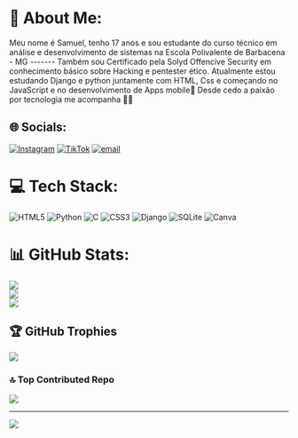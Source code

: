 # 💫 About Me:
Meu nome é Samuel, tenho 17 anos e sou estudante do curso técnico em análise e desenvolvimento de sistemas na Escola Polivalente de Barbacena - MG -------
Também sou Certificado pela Solyd Offencive Security em conhecimento básico sobre Hacking e pentester ético.
Atualmente estou estudando Django e python juntamente com HTML, Css e começando no JavaScript e no desenvolvimento de Apps mobile📱 
Desde cedo a paixão por tecnologia me acompanha 👨‍💻


## 🌐 Socials:
[![Instagram](https://img.shields.io/badge/Instagram-%23E4405F.svg?logo=Instagram&logoColor=white)](https://instagram.com/https://www.instagram.com/samuelgpyt?igsh=MXJ6cnhkb2IxeXJrdA==) [![TikTok](https://img.shields.io/badge/TikTok-%23000000.svg?logo=TikTok&logoColor=white)](https://tiktok.com/@https://www.tiktok.com/@samuelgpytpro?_t=ZM-8woTnIvHsNK&_r=1) [![email](https://img.shields.io/badge/Email-D14836?logo=gmail&logoColor=white)](mailto:samuelvitor.dev@gmail.com) 

# 💻 Tech Stack:
![HTML5](https://img.shields.io/badge/html5-%23E34F26.svg?style=for-the-badge&logo=html5&logoColor=white) ![Python](https://img.shields.io/badge/python-3670A0?style=for-the-badge&logo=python&logoColor=ffdd54) ![C](https://img.shields.io/badge/c-%2300599C.svg?style=for-the-badge&logo=c&logoColor=white) ![CSS3](https://img.shields.io/badge/css3-%231572B6.svg?style=for-the-badge&logo=css3&logoColor=white) ![Django](https://img.shields.io/badge/django-%23092E20.svg?style=for-the-badge&logo=django&logoColor=white) ![SQLite](https://img.shields.io/badge/sqlite-%2307405e.svg?style=for-the-badge&logo=sqlite&logoColor=white) ![Canva](https://img.shields.io/badge/Canva-%2300C4CC.svg?style=for-the-badge&logo=Canva&logoColor=white)
# 📊 GitHub Stats:
![](https://github-readme-stats.vercel.app/api?username=Samuel-Dev-Br&theme=dracula&hide_border=false&include_all_commits=false&count_private=false)<br/>
![](https://nirzak-streak-stats.vercel.app/?user=Samuel-Dev-Br&theme=dracula&hide_border=false)<br/>
![](https://github-readme-stats.vercel.app/api/top-langs/?username=Samuel-Dev-Br&theme=dracula&hide_border=false&include_all_commits=false&count_private=false&layout=compact)

## 🏆 GitHub Trophies
![](https://github-profile-trophy.vercel.app/?username=Samuel-Dev-Br&theme=radical&no-frame=false&no-bg=true&margin-w=4)

### 🔝 Top Contributed Repo
![](https://github-contributor-stats.vercel.app/api?username=Samuel-Dev-Br&limit=5&theme=dark&combine_all_yearly_contributions=true)

---
[![](https://visitcount.itsvg.in/api?id=Samuel-Dev-Br&icon=0&color=0)](https://visitcount.itsvg.in)

<!-- Proudly created with GPRM ( https://gprm.itsvg.in ) -->
